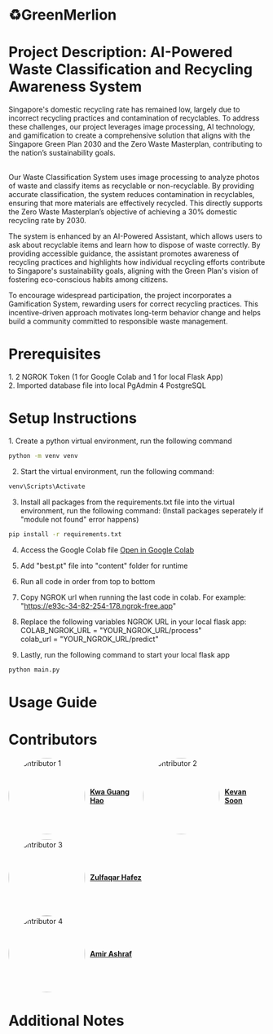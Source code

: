 <h1>♻️GreenMerlion</h1>


<h1>Project Description: AI-Powered Waste Classification and Recycling Awareness System</h1>
Singapore's domestic recycling rate has remained low, largely due to incorrect recycling practices and contamination of recyclables. To address these challenges, our project leverages image processing, AI technology, and gamification to create a comprehensive solution that aligns with the Singapore Green Plan 2030 and the Zero Waste Masterplan, contributing to the nation’s sustainability goals. <br> <br>

Our Waste Classification System uses image processing to analyze photos of waste and classify items as recyclable or non-recyclable. By providing accurate classification, the system reduces contamination in recyclables, ensuring that more materials are effectively recycled. This directly supports the Zero Waste Masterplan’s objective of achieving a 30% domestic recycling rate by 2030. 

The system is enhanced by an AI-Powered Assistant, which allows users to ask about recyclable items and learn how to dispose of waste correctly. By providing accessible guidance, the assistant promotes awareness of recycling practices and highlights how individual recycling efforts contribute to Singapore's sustainability goals, aligning with the Green Plan's vision of fostering eco-conscious habits among citizens.

To encourage widespread participation, the project incorporates a Gamification System, rewarding users for correct recycling practices. This incentive-driven approach motivates long-term behavior change and helps build a community committed to responsible waste management.

<h1>Prerequisites</h1>
1. 2 NGROK Token (1 for Google Colab and 1 for local Flask App) <br>
2. Imported database file into local PgAdmin 4 PostgreSQL

<h1>Setup Instructions</h1>
1. Create a python virtual environment, run the following command

```bash
python -m venv venv
```

2. Start the virtual environment, run the following command:

```bash
venv\Scripts\Activate
```

3. Install all packages from the requirements.txt file into the virtual environment, run the following command: (Install packages seperately if "module not found" error happens)

```bash
pip install -r requirements.txt
```

4. Access the Google Colab file  [Open in Google Colab](https://colab.research.google.com/drive/1abc2d34efgh5678)

5. Add "best.pt" file into "content" folder for runtime

6. Run all code in order from top to bottom

7. Copy NGROK url when running the last code in colab. For example: "https://e93c-34-82-254-178.ngrok-free.app"

8. Replace the following variables NGROK URL in your local flask app: <br>
 COLAB_NGROK_URL = "YOUR_NGROK_URL/process" <br>
 colab_url = "YOUR_NGROK_URL/predict"

9. Lastly, run the following command to start your local flask app

```bash
python main.py
```

<h1>Usage Guide</h1>

<h1>Contributors</h1>

<div style="display: flex; justify-content: start; align-items: center; margin-bottom: 10px;">
  <div style="display: flex; align-items: center; margin-right: 20px;">
    <img src="https://media.licdn.com/dms/image/v2/C5603AQHv2AmaxZ-KJw/profile-displayphoto-shrink_800_800/profile-displayphoto-shrink_800_800/0/1604580823762?e=1741824000&v=beta&t=mtcJvCBRKRusRDdjavKW7LWKfwkppsMZ6rjgF7CKTi0" alt="Contributor 1" style="width: 150px; height: 150px; border-radius: 50%; margin-right: 10px;">
    <a href="https://www.linkedin.com/in/kwa-guang-hao-98213y/" target="_blank" style="font-weight: bold;">Kwa Guang Hao</a>
  </div>

  <div style="display: flex; align-items: center; margin-right: 20px;">
    <img src="https://media.licdn.com/dms/image/v2/C4D03AQFxkjoL41Vq-A/profile-displayphoto-shrink_400_400/profile-displayphoto-shrink_400_400/0/1653217262059?e=1741824000&v=beta&t=TvWk4l4zIGtdzMbUJtk6-2V6hf2PcJ5lR5XgBSeuuGM" alt="Contributor 2" style="width: 150px; height: 150px; border-radius: 50%; margin-right: 10px;">
    <a href="https://www.linkedin.com/in/kevansoon/" target="_blank" style="font-weight: bold;">Kevan Soon</a>
  </div>
</div>

  <div style="display: flex; align-items: center; margin-right: 20px;">
    <img src="https://media.licdn.com/dms/image/v2/C5603AQFidBM2K2d3kA/profile-displayphoto-shrink_400_400/profile-displayphoto-shrink_400_400/0/1636695735903?e=1741824000&v=beta&t=B7t6_dv033Av4Zxrdg0nCCo2PpVNrdoeerP575slQTw" alt="Contributor 3" style="width: 150px; height: 150px; border-radius: 50%; margin-right: 10px;">
    <a href="https://www.linkedin.com/in/zulfaqarhafez/" target="_blank" style="font-weight: bold;">Zulfaqar Hafez</a>
  </div>
</div>

  <div style="display: flex; align-items: center; margin-right: 20px;">
    <img src="https://media.licdn.com/dms/image/v2/D5603AQEyiGzENyH1bg/profile-displayphoto-shrink_400_400/B56ZRUuMB.G8Ag-/0/1736588182873?e=1741824000&v=beta&t=ngroT--AxMlb7qWdIaZIj5AKxP0xaJe0ygQdcF_EvFU" alt="Contributor 4" style="width: 150px; height: 150px; border-radius: 50%; margin-right: 10px;">
    <a href="https://www.linkedin.com/in/amir-ashraf-45464119b/" target="_blank" style="font-weight: bold;">Amir Ashraf</a>
  </div>
</div>

<h1>Additional Notes</h1>
